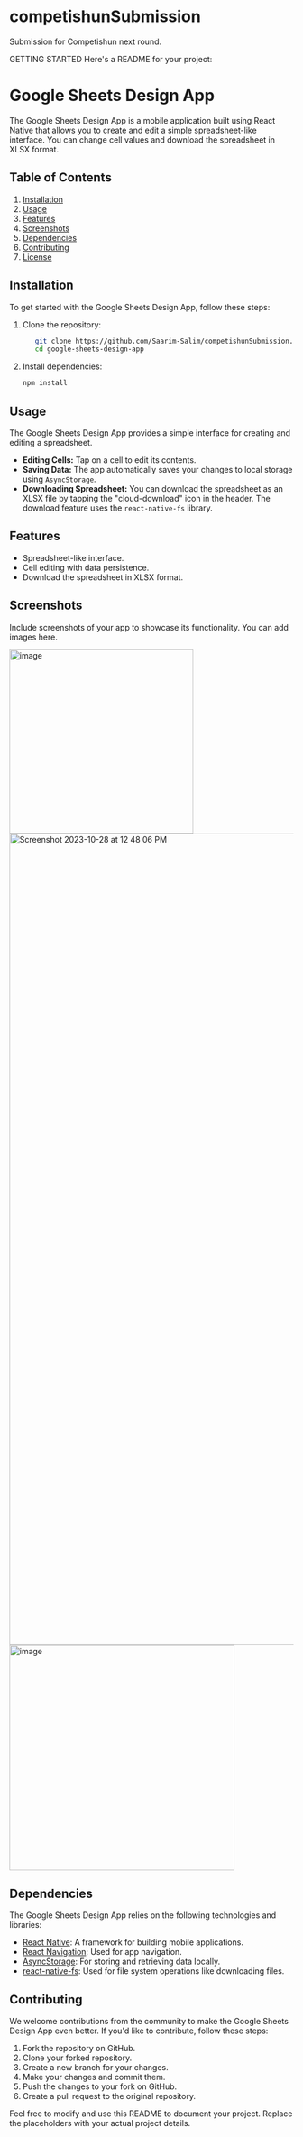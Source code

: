 # competishunSubmission
Submission for Competishun next round.

GETTING STARTED
Here's a README for your project:

# Google Sheets Design App

The Google Sheets Design App is a mobile application built using React Native that allows you to create and edit a simple spreadsheet-like interface. You can change cell values and download the spreadsheet in XLSX format.

## Table of Contents

1. [Installation](#installation)
2. [Usage](#usage)
3. [Features](#features)
4. [Screenshots](#screenshots)
5. [Dependencies](#dependencies)
6. [Contributing](#contributing)
7. [License](#license)

## Installation

To get started with the Google Sheets Design App, follow these steps:

1. Clone the repository:

   ```bash
      git clone https://github.com/Saarim-Salim/competishunSubmission.git
      cd google-sheets-design-app
   ```

2. Install dependencies:

   ```bash
   npm install
   ```

## Usage

The Google Sheets Design App provides a simple interface for creating and editing a spreadsheet.

- **Editing Cells:** Tap on a cell to edit its contents.
- **Saving Data:** The app automatically saves your changes to local storage using `AsyncStorage`.
- **Downloading Spreadsheet:** You can download the spreadsheet as an XLSX file by tapping the "cloud-download" icon in the header. The download feature uses the `react-native-fs` library.

## Features

- Spreadsheet-like interface.
- Cell editing with data persistence.
- Download the spreadsheet in XLSX format.

## Screenshots

Include screenshots of your app to showcase its functionality. You can add images here.

<img width="326" alt="image" src="https://github.com/Saarim-Salim/competishunSubmission/assets/20147775/5a09844c-c2eb-4e29-935a-bc1439a3ca50">
<img width="1440" alt="Screenshot 2023-10-28 at 12 48 06 PM" src="https://github.com/Saarim-Salim/competishunSubmission/assets/20147775/30ca3234-ad41-4f48-b280-eaffcf67f962">
<img width="399" alt="image" src="https://github.com/Saarim-Salim/competishunSubmission/assets/20147775/38d50827-86c3-4ef5-b741-22bcc4781b98">


## Dependencies

The Google Sheets Design App relies on the following technologies and libraries:

- [React Native](https://reactnative.dev/): A framework for building mobile applications.
- [React Navigation](https://reactnavigation.org/): Used for app navigation.
- [AsyncStorage](https://react-native-async-storage.github.io/async-storage/): For storing and retrieving data locally.
- [react-native-fs](https://github.com/itinance/react-native-fs): Used for file system operations like downloading files.

## Contributing

We welcome contributions from the community to make the Google Sheets Design App even better. If you'd like to contribute, follow these steps:

1. Fork the repository on GitHub.
2. Clone your forked repository.
3. Create a new branch for your changes.
4. Make your changes and commit them.
5. Push the changes to your fork on GitHub.
6. Create a pull request to the original repository.


Feel free to modify and use this README to document your project. Replace the placeholders with your actual project details.
